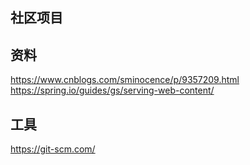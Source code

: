 ## 社区项目
## 资料
https://www.cnblogs.com/sminocence/p/9357209.html
https://spring.io/guides/gs/serving-web-content/
## 工具
https://git-scm.com/
